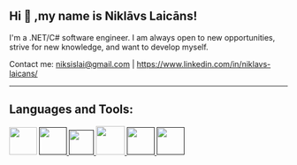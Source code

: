 ## Hi 👋 ,my name is Niklāvs Laicāns!

I'm a .NET/C# software engineer. I am always open to new opportunities, strive for new knowledge, and want to develop myself.

Contact me: niksislai@gmail.com | https://www.linkedin.com/in/niklavs-laicans/
<hr>

## Languages and Tools:
<p align="left">
  <a href="https://docs.microsoft.com/en-us/dotnet/csharp/"><img src="https://seeklogo.com/images/C/c-sharp-c-logo-02F17714BA-seeklogo.com.png" width="50"></a>
  <a href=""><img src="https://iconape.com/wp-content/files/ni/64759/png/git-icon.png" width="50">
  <a href=""><img src="https://www.freepnglogos.com/uploads/html5-logo-png/html5-logo-opencode-css-8.png" width="45">
  <a href="https://www.w3schools.com/html/"><img src="https://www.freepnglogos.com/uploads/html5-logo-png/html5-logo-html-logo-0.png" width="52">
  <a href=""><img src="https://cdn.icon-icons.com/icons2/2389/PNG/512/unity_logo_icon_144772.png" width="50">
  <img src="" width="50">
</p>

